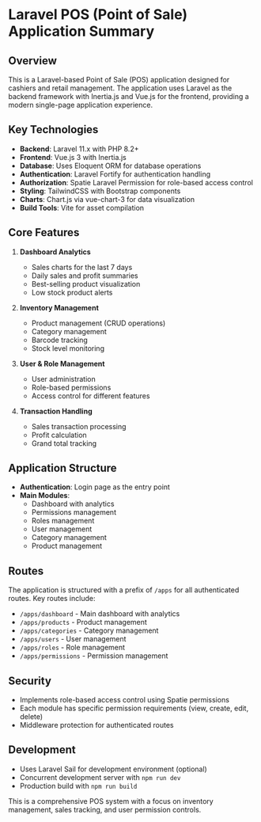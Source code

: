 # Laravel POS (Point of Sale) Application Summary

## Overview
This is a Laravel-based Point of Sale (POS) application designed for cashiers and retail management. The application uses Laravel as the backend framework with Inertia.js and Vue.js for the frontend, providing a modern single-page application experience.

## Key Technologies
- **Backend**: Laravel 11.x with PHP 8.2+
- **Frontend**: Vue.js 3 with Inertia.js
- **Database**: Uses Eloquent ORM for database operations
- **Authentication**: Laravel Fortify for authentication handling
- **Authorization**: Spatie Laravel Permission for role-based access control
- **Styling**: TailwindCSS with Bootstrap components
- **Charts**: Chart.js via vue-chart-3 for data visualization
- **Build Tools**: Vite for asset compilation

## Core Features
1. **Dashboard Analytics**
   - Sales charts for the last 7 days
   - Daily sales and profit summaries
   - Best-selling product visualization
   - Low stock product alerts

2. **Inventory Management**
   - Product management (CRUD operations)
   - Category management
   - Barcode tracking
   - Stock level monitoring

3. **User & Role Management**
   - User administration
   - Role-based permissions
   - Access control for different features

4. **Transaction Handling**
   - Sales transaction processing
   - Profit calculation
   - Grand total tracking

## Application Structure
- **Authentication**: Login page as the entry point
- **Main Modules**: 
  - Dashboard with analytics
  - Permissions management
  - Roles management
  - User management
  - Category management
  - Product management

## Routes
The application is structured with a prefix of `/apps` for all authenticated routes. Key routes include:
- `/apps/dashboard` - Main dashboard with analytics
- `/apps/products` - Product management
- `/apps/categories` - Category management
- `/apps/users` - User management
- `/apps/roles` - Role management
- `/apps/permissions` - Permission management

## Security
- Implements role-based access control using Spatie permissions
- Each module has specific permission requirements (view, create, edit, delete)
- Middleware protection for authenticated routes

## Development
- Uses Laravel Sail for development environment (optional)
- Concurrent development server with `npm run dev`
- Production build with `npm run build`

This is a comprehensive POS system with a focus on inventory management, sales tracking, and user permission controls.